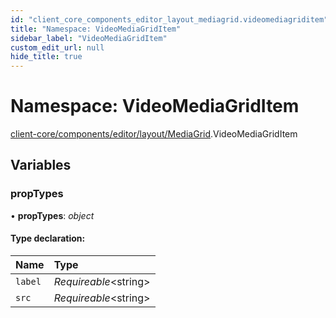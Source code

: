 ```yaml
---
id: "client_core_components_editor_layout_mediagrid.videomediagriditem"
title: "Namespace: VideoMediaGridItem"
sidebar_label: "VideoMediaGridItem"
custom_edit_url: null
hide_title: true
---
```


# Namespace: VideoMediaGridItem

[client-core/components/editor/layout/MediaGrid](client_core_components_editor_layout_mediagrid.md).VideoMediaGridItem

## Variables

### propTypes

• **propTypes**: *object*

#### Type declaration:

Name | Type |
:------ | :------ |
`label` | *Requireable*<string\> |
`src` | *Requireable*<string\> |
